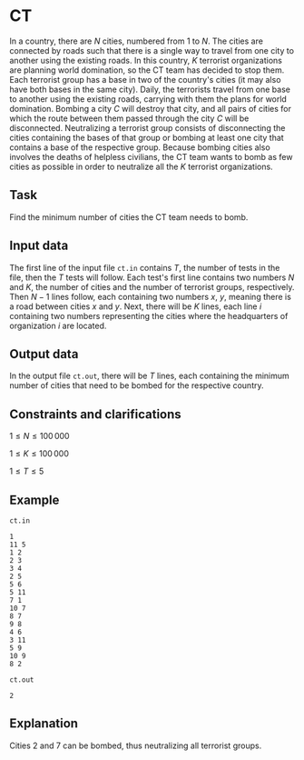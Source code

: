 # CT

In a country, there are $N$ cities, numbered from $1$ to $N$. The cities are connected by roads such that there is a single way to travel from one city to another using the existing roads. In this country, $K$ terrorist organizations are planning world domination, so the CT team has decided to stop them. Each terrorist group has a base in two of the country's cities (it may also have both bases in the same city). Daily, the terrorists travel from one base to another using the existing roads, carrying with them the plans for world domination. Bombing a city $C$ will destroy that city, and all pairs of cities for which the route between them passed through the city $C$ will be disconnected. Neutralizing a terrorist group consists of disconnecting the cities containing the bases of that group or bombing at least one city that contains a base of the respective group. Because bombing cities also involves the deaths of helpless civilians, the CT team wants to bomb as few cities as possible in order to neutralize all the $K$ terrorist organizations.

## Task

Find the minimum number of cities the CT team needs to bomb.

## Input data

The first line of the input file `ct.in` contains $T$, the number of tests in the file, then the $T$ tests will follow. Each test's first line contains two numbers $N$ and $K$, the number of cities and the number of terrorist groups, respectively. Then $N-1$ lines follow, each containing two numbers $x$, $y$, meaning there is a road between cities $x$ and $y$. Next, there will be $K$ lines, each line $i$ containing two numbers representing the cities where the headquarters of organization $i$ are located.

## Output data

In the output file `ct.out`, there will be $T$ lines, each containing the minimum number of cities that need to be bombed for the respective country.

## Constraints and clarifications

$1 \leq N \leq 100\,000$ 

$1 \leq K \leq 100\,000$ 

$1 \leq T \leq 5$ 

## Example

`ct.in`

```
1
11 5
1 2
2 3
3 4
2 5
5 6
5 11
7 1
10 7
8 7
9 8
4 6
3 11
5 9
10 9
8 2
```

`ct.out`

```
2
```

## Explanation

Cities $2$ and $7$ can be bombed, thus neutralizing all terrorist groups.